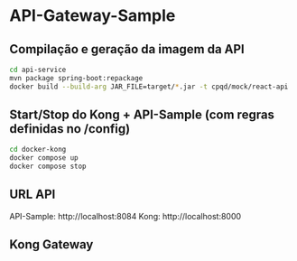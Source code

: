 # API-Gateway-Sample


## Compilação e geração da imagem da API

```bash
cd api-service
mvn package spring-boot:repackage
docker build --build-arg JAR_FILE=target/*.jar -t cpqd/mock/react-api .
```

## Start/Stop do Kong + API-Sample (com regras definidas no /config)

```bash
cd docker-kong
docker compose up
docker compose stop
```

## URL API
API-Sample: http://localhost:8084
Kong: http://localhost:8000


## Kong Gateway

